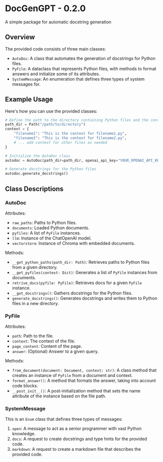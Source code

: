 
# DocGenGPT - 0.2.0
A simple package for automatic docstring generation

## Overview

The provided code consists of three main classes:

- `AutoDoc`: A class that automates the generation of docstrings for Python files.
- `PyFile`: A dataclass that represents Python files, with methods to format answers and initialize some of its attributes.
- `SystemMessage`: An enumeration that defines three types of system messages for.

## Example Usage

Here's how you can use the provided classes:

```python
# Define the path to the directory containing Python files and the context
path_dir = Path("/path/to/directory")
context = {
    "filename1": "This is the context for filename1.py",
    "filename2": "This is the context for filename2.py",
    # ... add context for other files as needed
}

# Initialize the AutoDoc class
autodoc = AutoDoc(path_dir=path_dir, openai_api_key="YOUR_OPENAI_API_KEY", context=context)

# Generate docstrings for the Python files
autodoc.generate_docstrings()
```

## Class Descriptions

### AutoDoc

Attributes:

- `raw_paths`: Paths to Python files.
- `documents`: Loaded Python documents.
- `pyfiles`: A list of `PyFile` instances.
- `llm`: Instance of the ChatOpenAI model.
- `vectorstore`: Instance of Chroma with embedded documents.

Methods:

- `__get_python_paths(path_dir: Path)`: Retrieves paths to Python files from a given directory.
- `__get_pyfiles(context: Dict)`: Generates a list of `PyFile` instances from documents.
- `retrive_docs(pyfile: PyFile)`: Retrieves docs for a given `PyFile` instance.
- `__get_docstrings()`: Gathers docstrings for the Python files.
- `generate_docstrings()`: Generates docstrings and writes them to Python files in a new directory.

### PyFile

Attributes:

- `path`: Path to the file.
- `context`: The context of the file.
- `page_content`: Content of the page.
- `answer`: (Optional) Answer to a given query.

Methods:

- `from_document(document: Document, context: str)`: A class method that creates an instance of `PyFile` from a document and context.
- `format_answer()`: A method that formats the answer, taking into account code blocks.
- `__post_init__()`: A post-initialization method that sets the name attribute of the instance based on the file path.


### SystemMessage

This is an `Enum` class that defines three types of messages:

1. `open`: A message to act as a senior programmer with vast Python knowledge.
2. `docs`: A request to create docstrings and type hints for the provided code.
3. `markdown`: A request to create a markdown file that describes the provided code.



